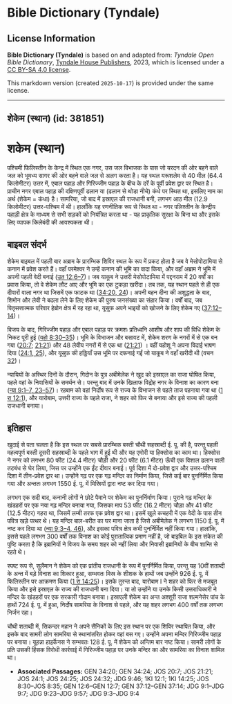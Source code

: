 # Bible Dictionary (Tyndale)

## License Information

**Bible Dictionary (Tyndale)** is based on and adapted from: _Tyndale Open Bible Dictionary_, [Tyndale House Publishers](https://tyndaleopenresources.com/), 2023, which is licensed under a [CC BY-SA 4.0 license](https://creativecommons.org/licenses/by-sa/4.0/legalcode.en).

This markdown version (created `2025-10-17`) is provided under the same license.



--------------------------------

## शेकेम (स्थान) (id: 381851)

शकेम (स्थान)
============

पश्चिमी फिलिस्तीन के केन्द्र में स्थित एक नगर, उस जल विभाजक के पास जो यरदन की ओर बहने वाले जल को भूमध्य सागर की ओर बहने वाले जल से अलग करता है। यह स्थल यरूशलेम से 40 मील (64\.4 किलोमीटर) उत्तर में, एबाल पहाड़ और गिरिज्जीम पहाड़ के बीच के दर्रे के पूर्वी प्रवेश द्वार पर स्थित है। प्राचीन नगर एबाल पहाड़ की दक्षिणपूर्वी ढलान या (ढलान से थोडा नीचे) कंधे पर स्थित था, इसलिए नाम का अर्थ (शेकेम \= कंधा) है। सामरिया, जो बाद में इस्राएल की राजधानी बनी, लगभग आठ मील (12\.9 किलोमीटर) उत्तर\-पश्चिम में थी। हालाँकि यह रणनीतिक रूप से स्थित था \- नगर पलिश्तीन के केन्द्रीय पहाड़ी क्षेत्र के माध्यम से सभी सड़कों को नियंत्रित करता था \- यह प्राकृतिक सुरक्षा के बिना था और इसके लिए व्यापक किलेबंदी की आवश्यकता थी।

बाइबल संदर्भ
------------

शेकेम बाइबल में पहली बार अब्राम के प्रारम्भिक शिविर स्थल के रूप में प्रकट होता है जब वे मेसोपोटामिया से कनान में प्रवेश करते हैं। वहाँ परमेश्वर ने उन्हें कनान की भूमि का वादा किया, और वहाँ अब्राम ने भूमि में अपनी पहली वेदी बनाई ([उत 12:6–7](https://ref.ly/Gen12:6-Gen12:7))। जब याकूब ने उत्तरी मेसोपोटामिया में पद्दनराम में 20 वर्षों का प्रवास किया, तो वे शेकेम लौट आए और भूमि का एक टुकड़ा खरीदा। तब तक, यह स्थान पहले से ही एक दीवारों वाला नगर था जिसमें एक फाटक था ([34:20, 24](https://ref.ly/Gen34:20,Gen34:24))। अपनी बहन दीना की अशुद्धता के बाद, शिमोन और लेवी ने बदला लेने के लिए शेकेम की पुरुष जनसंख्या का संहार किया। वर्षों बाद, जब पितृसत्तात्मक परिवार हेब्रोन क्षेत्र में रह रहा था, यूसुफ अपने भाइयों को खोजने के लिए शेकेम गए ([37:12–14](https://ref.ly/Gen37:12-Gen37:14))।

विजय के बाद, गिरिज्जीम पहाड़ और एबाल पहाड़ पर क्रमशः प्रतिध्वनि आशीष और शाप की विधि शेकेम के निकट पूरी हुई ([यहो 8:30–35](https://ref.ly/Josh8:30-Josh8:35))। भूमि के विभाजन और बसावट में, शेकेम शरण के नगरों में से एक बन गया ([20:7](https://ref.ly/Josh20:7); [21:21](https://ref.ly/Josh21:21)) और 48 लेवीय नगरों में से एक था ([21:21](https://ref.ly/Josh21:21)) । वहीं यहोशू ने अपना विदाई भाषण दिया ([24:1, 25](https://ref.ly/Josh24:1,Josh24:25)), और यूसुफ की हड्डियाँ उस भूमि पर दफनाई गईं जो याकूब ने वहाँ खरीदी थी (वचन [32](https://ref.ly/Josh24:32))।

न्यायियों के अस्थिर दिनों के दौरान, गिदोन के पुत्र अबीमेलेक ने खुद को इस्राएल का राजा घोषित किया, पहले वहां के निवासियों के समर्थन से। परन्तु बाद में उनके खिलाफ विद्रोह नगर के विनाश का कारण बना ([न्या 9:1–7, 23–57](https://ref.ly/Judg9:1-Judg9:7,Judg9:23-Judg9:57))। रहबाम को वहां निर्दोष रूप से राज्य के विभाजन से पहले ताज पहनाया गया था ([1 रा 12:1](https://ref.ly/1Kgs12:1)), और यारोबाम, उत्तरी राज्य के पहले राजा, ने शहर को फिर से बनाया और इसे राज्य की पहली राजधानी बनाया।

इतिहास
------

खुदाई से पता चलता है कि इस स्थल पर सबसे प्रारम्भिक बस्ती चौथी सहस्राब्दी ई. पू. की है, परन्तु पहली महत्वपूर्ण बस्ती दूसरी सहस्राब्दी के पहले भाग में हुई थी और यह एमोरी या हिक्सोस का काम था। हिक्सोस ने नगर को लगभग 80 फीट (24\.4 मीटर) चौड़ी और 20 फीट (6\.1 मीटर) ऊँची एक विशाल ढलान वाली तटबंध से घेर लिया, जिस पर उन्होंने एक ईंट दीवार बनाई। पूर्व दिशा में दो\-प्रवेश द्वार और उत्तर\-पश्चिम दिशा में तीन\-प्रवेश द्वार था। उन्होंने गढ़ पर एक गढ़ मन्दिर का निर्माण किया, जिसे कई बार पुनर्निर्मित किया गया और अन्ततः लगभग 1550 ई. पू. में मिस्रियों द्वारा नष्ट कर दिया गया।

लगभग एक सदी बाद, कनानी लोगों ने छोटे पैमाने पर शेकेम का पुनर्निर्माण किया। पुराने गढ़ मन्दिर के खंडहरों पर एक नया गढ़ मन्दिर बनाया गया, जिसका माप 53 फीट (16\.2 मीटर) चौड़ा और 41 फीट (12\.5 मीटर) गहरा था, जिसमें लम्बी तरफ एक प्रवेश द्वार था। इसमें खुले कचहरी में एक वेदी के पास तीन पवित्र खड़े पत्थर थे। यह मन्दिर बाल\-बरीत का घर माना जाता है जिसे अबीमेलेक ने लगभग 1150 ई. पू. में नष्ट कर दिया था ([न्या 9:3–4, 46](https://ref.ly/Judg9:3-Judg9:4,Judg9:46)), और इसका पवित्र क्षेत्र कभी पुनर्निर्मित नहीं किया गया। हालांकि, इससे पहले लगभग 300 वर्षों तक विनाश का कोई पुरातात्विक प्रमाण नहीं है, जो बाइबिल के इस संकेत की पुष्टि करता है कि इब्रानियों ने विजय के समय शहर को नहीं लिया और निवासी इब्रानियों के बीच शान्ति से रहते थे।

स्पष्ट रूप से, सुलैमान ने शेकेम को एक प्रांतीय राजधानी के रूप में पुनर्निर्मित किया, परन्तु यह 10वीं शताब्दी के अन्त में बड़े विनाश का शिकार हुआ, सम्भवतः मिस्र के शीशक के हाथों जब उन्होंने 926 ई. पू. में फिलिस्तीन पर आक्रमण किया ([1 रा 14:25](https://ref.ly/1Kgs14:25))। इसके तुरन्त बाद, यारोबाम I ने शहर को फिर से मजबूत किया और इसे इस्राएल के राज्य की राजधानी बना दिया। या तो उन्होंने या उनके किसी उत्तराधिकारी ने मन्दिर के खंडहरों पर एक सरकारी गोदाम बनाया। इस्राएली शेकेम का अन्त अश्शूरी राजा शल्मनेसेर पांच के हाथों 724 ई. पू. में हुआ, निर्दोष सामरिया के विनाश से पहले, और यह शहर लगभग 400 वर्षों तक लगभग निर्जन रहा।

चौथी शताब्दी में, सिकन्दर महान ने अपने सैनिकों के लिए इस स्थान पर एक शिविर स्थापित किया, और इसके बाद सामरी लोग सामरिया से स्थानांतरित होकर वहां बस गए। उन्होंने अपना मन्दिर गिरिज्जीम पहाड़ पर बनाया। यूहन्ना हाइर्केनस ने सम्भवतः 128 ई. पू. में शेकेम को अन्तिम बार नष्ट किया। सामरी लोगों के प्रति उसकी हिंसक विरोधी कार्रवाई में गिरिज्जीम पहाड़ पर उनके मन्दिर का और सामरिया का विनाश शामिल था।

* **Associated Passages:** GEN 34:20; GEN 34:24; JOS 20:7; JOS 21:21; JOS 24:1; JOS 24:25; JOS 24:32; JDG 9:46; 1KI 12:1; 1KI 14:25; JOS 8:30–JOS 8:35; GEN 12:6–GEN 12:7; GEN 37:12–GEN 37:14; JDG 9:1–JDG 9:7; JDG 9:23–JDG 9:57; JDG 9:3–JDG 9:4

